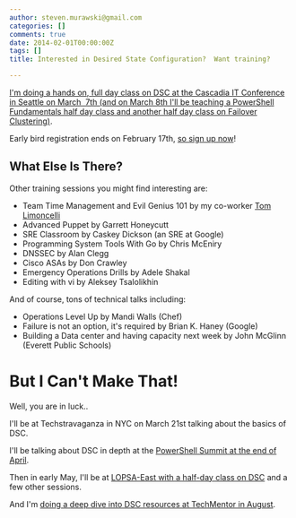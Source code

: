```yaml
---
author: steven.murawski@gmail.com
categories: []
comments: true
date: 2014-02-01T00:00:00Z
tags: []
title: Interested in Desired State Configuration?  Want training?

---
```


[I'm doing a hands on, full day class on DSC at the Cascadia IT Conference in Seattle on March &nbsp;7th (and on March 8th I'll be teaching a PowerShell Fundamentals half day class and another half day class on Failover Clustering)](http://casitconf.org/casitconf14/conference/tutorial-descriptions/).


Early bird registration ends on February 17th, [so sign up now](http://casitconf.org/casitconf14/registration-is-now-open/)!


## What Else Is There?



Other training sessions you might find interesting are:


*   Team Time Management and Evil Genius 101 by my co-worker [Tom Limoncelli](http://everythingsysadmin.com)
*   Advanced Puppet by Garrett Honeycutt
*   SRE Classroom by Caskey Dickson (an SRE at Google)
*   Programming System Tools With Go by Chris McEniry
*   DNSSEC by Alan Clegg
*   Cisco ASAs by Don Crawley
*   Emergency Operations Drills by Adele Shakal
*   Editing with vi by Aleksey Tsalolikhin

And of course, tons of technical talks including:


*   Operations Level Up by Mandi Walls (Chef)
*   Failure is not an option, it's required by Brian K. Haney (Google)
*   Building a Data center and having capacity next week by John McGlinn (Everett Public Schools)

# But I Can't Make That!



Well, you are in luck..


I'll be at Techstravaganza in NYC on March 21st talking about the basics of DSC. &nbsp;


I'll be talking about DSC in depth at the [PowerShell Summit at the end of April](http://powershell.org/wp/community-events/summit/powershell-summit-north-america/).


Then in early May, I'll be at [LOPSA-East with a half-day class on DSC](http://lopsa-east.org/2014/) and a few other sessions.


And I'm&nbsp;[doing a deep dive into DSC resources at TechMentor in August](http://techmentorevents.com/Events/Redmond-2014/Sessions/Thursday/TH01-Building-DSC-Resources-in-Windows-PowerShell.aspx).

